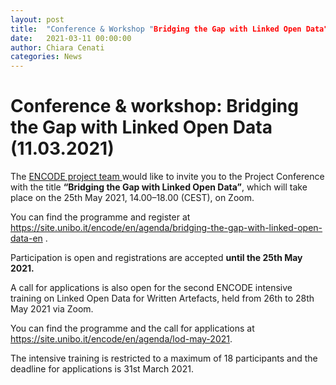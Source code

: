 ```yaml
---
layout: post
title:  "Conference & Workshop "Bridging the Gap with Linked Open Data""
date:   2021-03-11 00:00:00
author: Chiara Cenati
categories: News
---
```


# Conference & workshop: Bridging the Gap with Linked Open Data (11.03.2021)

The <a href="https://site.unibo.it/encode/en" target="blank">ENCODE project team </a> would like to invite you to the Project Conference with the title **“Bridging the Gap with Linked Open Data”**, which will take place on the 25th May 2021, 14.00–18.00 (CEST), on Zoom.

You can find the programme and register at <a href="https://site.unibo.it/encode/en/agenda/bridging-the-gap-with-linked-open-data-en" target="blank">https://site.unibo.it/encode/en/agenda/bridging-the-gap-with-linked-open-data-en </a>.

Participation is open and registrations are accepted **until the 25th May 2021.**

A call for applications is also open for the second ENCODE intensive training on Linked Open Data for Written Artefacts, held from 26th to 28th May 2021 via Zoom.

You can find the programme and the call for applications at <a href="https://site.unibo.it/encode/en/agenda/lod-may-2021" target="blank">https://site.unibo.it/encode/en/agenda/lod-may-2021</a>.

The intensive training is restricted to a maximum of 18 participants and the deadline for applications is 31st March 2021.
